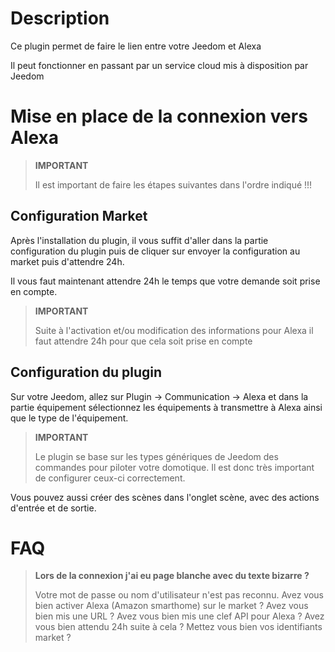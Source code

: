 # Description

Ce plugin permet de faire le lien entre votre Jeedom et Alexa

Il peut fonctionner en passant par un service cloud mis à disposition par Jeedom

# Mise en place de la connexion vers Alexa

> **IMPORTANT**
>
> Il est important de faire les étapes suivantes dans l'ordre indiqué !!!

## Configuration Market

Après l'installation du plugin, il vous suffit d'aller dans la partie configuration du plugin puis de cliquer sur envoyer la configuration au market puis d'attendre 24h.

Il vous faut maintenant attendre 24h le temps que votre demande soit prise en compte.

> **IMPORTANT**
>
> Suite à l'activation et/ou modification des informations pour Alexa il faut attendre 24h pour que cela soit prise en compte

## Configuration du plugin

Sur votre Jeedom, allez sur Plugin -> Communication -> Alexa et dans la partie équipement sélectionnez les équipements à transmettre à Alexa ainsi que le type de l'équipement.

> **IMPORTANT**
>
> Le plugin se base sur les types génériques de Jeedom des commandes pour piloter votre domotique. Il est donc très important de configurer ceux-ci correctement.

Vous pouvez aussi créer des scènes dans l'onglet scène, avec des actions d'entrée et de sortie.

# FAQ

>**Lors de la connexion j'ai eu page blanche avec du texte bizarre ?**
>
>Votre mot de passe ou nom d'utilisateur n'est pas reconnu. Avez vous bien activer Alexa (Amazon smarthome) sur le market ? Avez vous bien mis une URL ? Avez vous bien mis une clef API pour Alexa ? Avez vous bien attendu 24h suite à cela ? Mettez vous bien vos identifiants market ?

